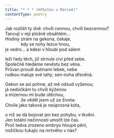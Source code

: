 ```yaml
---
title: "* * * (Hřbitov v Marině)"
contentType: poetry
---
```


<section>

Jak rozlišit ty dvě: chvíli cennou, chvíli bezcennou?  
Tancují v reji plošně obsáhlém…  
Hodiny zírám na gekona, čekaje,  
             kdy se nohy lezce hnou,  
je vedro… a kdesi v hloubi pod sálem

leží řady těch, již strnule civí před sebe.  
Společně hledáme nevěstu bez věna.  
Průvan proudí dutinami lebek, nebe  
rudkou maluje své tahy; sen-noha dřevěná.

Gekon se asi pohne, až mě odsud vyženou;  
já nedočkám tu chvíli kýženou  
a mizernou mi bude útěchou,  
             že věděl jsem už za života:  
Chvíle jako taková je neúprosná kóta,

o niž se dá bojovat jen bez pohybu, v tkvění.  
Jen totální nečinností umořit lze čas.  
Proč ledva zrozeno embryo hloupé pění,  
nožičkou ťukajíc na mrtvého v nás?

</section>
